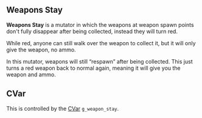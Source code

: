 Weapons Stay
------------
**Weapons Stay** is a mutator in which the weapons at weapon spawn points don't fully disappear after being collected, instead they will turn red.

While red, anyone can still walk over the weapon to collect it, but it will only give the weapon, no ammo.

In this mutator, weapons will still “respawn” after being collected. This just turns a red weapon back to normal again, meaning it will give you the weapon and ammo.

CVar
----
This is controlled by the [CVar](CVars) `g_weapon_stay`.